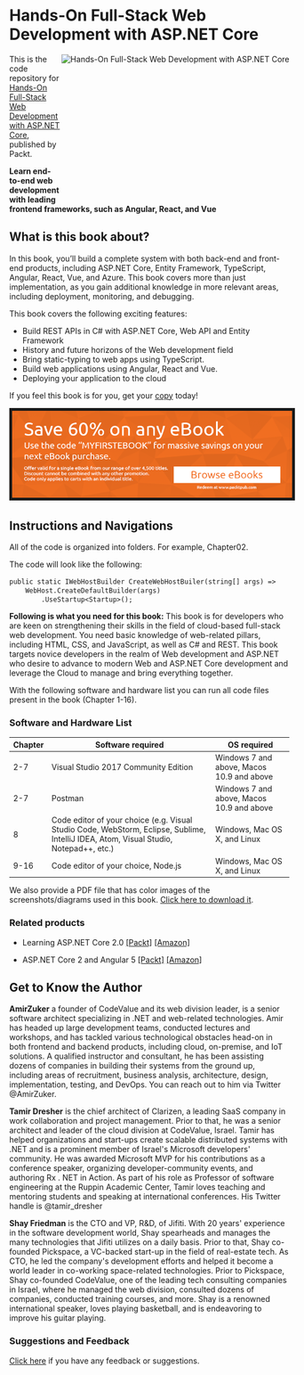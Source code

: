 # Hands-On Full-Stack Web Development with ASP.NET Core

<a href="https://www.packtpub.com/web-development/hands-full-stack-web-development-aspnet-core?utm_source=github&utm_medium=repository&utm_campaign=9781788622882"><img src="https://d255esdrn735hr.cloudfront.net/sites/default/files/imagecache/ppv4_main_book_cover/B09048_MockupCover.png" alt="Hands-On Full-Stack Web Development with ASP.NET Core" height="256px" align="right"></a>

This is the code repository for [Hands-On Full-Stack Web Development with ASP.NET Core](https://www.packtpub.com/web-development/hands-full-stack-web-development-aspnet-core?utm_source=github&utm_medium=repository&utm_campaign=9781788622882), published by Packt.

**Learn end-to-end web development with leading frontend frameworks, such as Angular, React, and Vue**

## What is this book about?
In this book, you’ll build a complete system with both back-end and front-end products, including ASP.NET Core, Entity Framework, TypeScript, Angular, React, Vue, and Azure. This book covers more than just implementation, as you gain additional knowledge in more relevant areas, including deployment, monitoring, and debugging.

This book covers the following exciting features:
* Build REST APIs in C# with ASP.NET Core, Web API and Entity Framework
* History and future horizons of the Web development field
* Bring static-typing to web apps using TypeScript.
* Build web applications using Angular, React and Vue.
* Deploying your application to the cloud

If you feel this book is for you, get your [copy](https://www.amazon.com/dp/178862288X) today!

<a href="https://www.packtpub.com/?utm_source=github&utm_medium=banner&utm_campaign=GitHubBanner"><img src="https://raw.githubusercontent.com/PacktPublishing/GitHub/master/GitHub.png" 
alt="https://www.packtpub.com/" border="5" /></a>

## Instructions and Navigations
All of the code is organized into folders. For example, Chapter02.

The code will look like the following:
```
public static IWebHostBuilder CreateWebHostBuiler(string[] args) =>
    WebHost.CreateDefaultBuilder(args)
        .UseStartup<Startup>();
```

**Following is what you need for this book:**
This book is for developers who are keen on strengthening their skills in the field of cloud-based full-stack web development. You need basic knowledge of web-related pillars, including HTML, CSS, and JavaScript, as well as C# and REST.
This book targets novice developers in the realm of Web development and ASP.NET who desire to advance to modern Web and ASP.NET Core development and leverage the Cloud to manage and bring everything together.

With the following software and hardware list you can run all code files present in the book (Chapter 1-16).
### Software and Hardware List
| Chapter | Software required | OS required |
| -------- | ------------------------------------ | ----------------------------------- |
| 2-7 | Visual Studio 2017 Community Edition | Windows 7 and above, Macos 10.9 and above |
| 2-7 | Postman | Windows 7 and above, Macos 10.9 and above |
| 8 | Code editor of your choice (e.g. Visual Studio Code, WebStorm, Eclipse, Sublime, IntelliJ IDEA, Atom,  Visual Studio, Notepad++, etc.) | Windows, Mac OS X, and Linux  |
| 9-16 | Code editor of your choice, Node.js | Windows, Mac OS X, and Linux  |


We also provide a PDF file that has color images of the screenshots/diagrams used in this book. [Click here to download it](https://www.packtpub.com/sites/default/files/downloads/9781788622882_ColorImages.pdf).

### Related products
* Learning ASP.NET Core 2.0 [[Packt]](https://www.packtpub.com/application-development/learning-aspnet-core-20?utm_source=github&utm_medium=repository&utm_campaign=9781788476638 ) [[Amazon]](https://www.amazon.com/dp/1788476638)

*  ASP.NET Core 2 and Angular 5 [[Packt]](https://www.packtpub.com/application-development/aspnet-core-2-and-angular-5?utm_source=github&utm_medium=repository&utm_campaign=) [[Amazon]](https://www.amazon.com/dp/1788293606)


## Get to Know the Author
**AmirZuker**
a founder of CodeValue and its web division leader, is a senior software architect specializing in .NET and web-related technologies. Amir has headed up large development teams, conducted lectures and workshops, and has tackled various technological obstacles head-on in both frontend and backend products, including cloud, on-premise, and IoT solutions. A qualified instructor and consultant, he has been assisting dozens of companies in building their systems from the ground up, including areas of recruitment, business analysis, architecture, design, implementation, testing, and DevOps.
You can reach out to him via Twitter @AmirZuker.

**Tamir Dresher**
is the chief architect of Clarizen, a leading SaaS company in work collaboration and project management. Prior to that, he was a senior architect and leader of the cloud division at CodeValue, Israel. Tamir has helped organizations and start-ups create scalable distributed systems with .NET and is a prominent member of Israel's Microsoft developers' community. He was awarded Microsoft MVP for his contributions as a conference speaker, organizing developer-community events, and authoring Rx . NET in Action. As part of his role as Professor of software engineering at the Ruppin Academic Center, Tamir loves teaching and mentoring students and speaking at international conferences. His Twitter handle is @tamir_dresher

**Shay Friedman**
is the CTO and VP, R&D, of Jifiti. With 20 years' experience in the software development world, Shay spearheads and manages the many technologies that Jifiti utilizes on a daily basis. Prior to that, Shay co-founded Pickspace, a VC-backed start-up in the field of real-estate tech. As CTO, he led the company's development efforts and helped it become a world leader in co-working space-related technologies. Prior to Pickspace, Shay co-founded CodeValue, one of the leading tech consulting companies in Israel, where he managed the web division, consulted dozens of companies, conducted training courses, and more. 
Shay is a renowned international speaker, loves playing basketball, and is endeavoring to improve his guitar playing.



### Suggestions and Feedback
[Click here](https://docs.google.com/forms/d/e/1FAIpQLSdy7dATC6QmEL81FIUuymZ0Wy9vH1jHkvpY57OiMeKGqib_Ow/viewform) if you have any feedback or suggestions.


